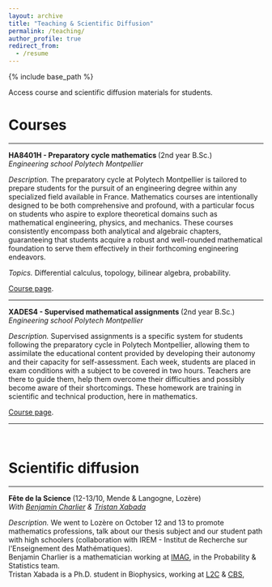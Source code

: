 ```yaml
---
layout: archive
title: "Teaching & Scientific Diffusion"
permalink: /teaching/
author_profile: true
redirect_from:
  - /resume
---
```


{% include base_path %}

Access course and scientific diffusion materials for students.

Courses
======

***
<b> HA8401H - Preparatory cycle mathematics </b>(2nd year B.Sc.) <br>
<i> Engineering school Polytech Montpellier</i> 

<i> Description. </i> The preparatory cycle at Polytech Montpellier is tailored to prepare students for the pursuit of an engineering degree within any specialized field available in France. Mathematics courses are intentionally designed to be both comprehensive and profound, with a particular focus on students who aspire to explore theoretical domains such as mathematical engineering, physics, and mechanics. These courses consistently encompass both analytical and algebraic chapters, guaranteeing that students acquire a robust and well-rounded mathematical foundation to serve them effectively in their forthcoming engineering endeavors. 

<i> Topics. </i> Differential calculus, topology, bilinear algebra, probability.

[Course page](https://sachacardonna.github.io/teaching/HA8401H).

***
<b> XADES4 - Supervised mathematical assignments </b>(2nd year B.Sc.) <br>
<i> Engineering school Polytech Montpellier</i> 

<i> Description. </i> Supervised assignments is a specific system for students following the preparatory cycle in Polytech Montpellier, allowing them to assimilate the educational content provided by developing their autonomy and their capacity for self-assessment. 
Each week, students are placed in exam conditions with a subject to be covered in two hours. Teachers are there to guide them, help them overcome their difficulties and possibly become aware of their shortcomings. 
These homework are training in scientific and technical production, here in mathematics.

[Course page](https://sachacardonna.github.io/teaching/XADES4).

***
<br>

Scientific diffusion
======

***

<b> Fête de la Science </b> (12-13/10, Mende & Langogne, Lozère) <br>
<i> With [Benjamin Charlier](https://imag.umontpellier.fr/~charlier/index.php?page=index) & [Tristan Xabada](https://www.cbs.cnrs.fr/index.php/fr/personnel?PERS=Tristan%20Xabada)</i> 

<i> Description. </i> We went to Lozère on October 12 and 13 to promote mathematics professions, talk about our thesis subject and our student path with high schoolers (collaboration with IREM - Institut de Recherche sur l'Enseignement des Mathématiques). <br> Benjamin Charlier is a mathematician working at [IMAG](https://imag.umontpellier.fr), in the Probability & Statistics team. 
<br> Tristan Xabada is a Ph.D. student in Biophysics, working at [L2C](https://coulomb.umontpellier.fr) & [CBS](https://www.cbs.cnrs.fr/index.php/fr/), 
